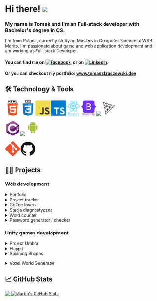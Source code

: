 [1]: https://www.facebook.com/tomek.kraszewski.7
[1.2]: https://imgur.com/OrrgK4k.png "facebook icon without padding"

[2]: https://www.linkedin.com/in/tomaszkraszewski/
[2.2]: https://imgur.com/TPRW1Z4.png "github icon without padding"

# Hi there! <img src="https://raw.githubusercontent.com/MartinHeinz/MartinHeinz/master/wave.gif" width="30px">

### My name is Tomek and I'm an Full-stack developer with Bachelor's degree in CS. 
I'm from Poland, currently studying Masters in Computer Science at WSB Merito. I'm passionate about game and web application development and am working as Full-stack Developer.

#### You can find me on [![Facebook][1.2]][1], or on [![LinkedIn][2.2]][2].

#### Or you can checkout my portfolio: www.tomaszkraszewski.dev

## :hammer_and_wrench: Technology & Tools


<img src="https://raw.githubusercontent.com/devicons/devicon/master/icons/html5/html5-original-wordmark.svg" width="50"><img src="https://raw.githubusercontent.com/devicons/devicon/master/icons/css3/css3-original-wordmark.svg" width="50"><img src="https://raw.githubusercontent.com/devicons/devicon/master/icons/javascript/javascript-original.svg" width="50"><img src="https://github.com/devicons/devicon/blob/master/icons/typescript/typescript-original.svg" width="50"><img src="https://raw.githubusercontent.com/devicons/devicon/master/icons/react/react-original-wordmark.svg" width="50"><img src="https://raw.githubusercontent.com/devicons/devicon/master/icons/bootstrap/bootstrap-plain-wordmark.svg" width="50"><img src="https://miro.medium.com/max/480/1*Iohnw2aOQ5EBghVoqKA7VA.png" width="50"><img src="https://github.com/devicons/devicon/blob/master/icons/threejs/threejs-original.svg" width="50">


<img src="https://raw.githubusercontent.com/devicons/devicon/master/icons/csharp/csharp-original.svg" width="50"><img src="https://www.vectorlogo.zone/logos/unity3d/unity3d-icon.svg" width="50"><img src="https://raw.githubusercontent.com/devicons/devicon/master/icons/android/android-original-wordmark.svg" width="50">

<img src="https://raw.githubusercontent.com/devicons/devicon/1119b9f84c0290e0f0b38982099a2bd027a48bf1/icons/git/git-original.svg" width="50"><img src="https://raw.githubusercontent.com/devicons/devicon/1119b9f84c0290e0f0b38982099a2bd027a48bf1/icons/github/github-original.svg" width="50">

## :man_technologist: Projects

### Web development

<details>
<summary>Portfolio</summary>
<br> It was created using HTML, CSS, React, Typescript, Styled Components, and Three.js. The homepage and contact page were created using HTML Canvas. The 3D object is rendered using Three.js library. Part of the animation was done using pure CSS and part using Framer-motion library. E-mail contact is realized through EmailJS API. <br><br>
  
<b>Technology:</b><br><br>
<img src="https://raw.githubusercontent.com/devicons/devicon/master/icons/html5/html5-original-wordmark.svg" width="50"><img src="https://raw.githubusercontent.com/devicons/devicon/master/icons/css3/css3-original-wordmark.svg" width="50"><img src="https://raw.githubusercontent.com/devicons/devicon/1119b9f84c0290e0f0b38982099a2bd027a48bf1/icons/typescript/typescript-original.svg" width="50"><img src="https://raw.githubusercontent.com/devicons/devicon/master/icons/react/react-original-wordmark.svg" width="50"><img src="https://miro.medium.com/max/480/1*Iohnw2aOQ5EBghVoqKA7VA.png" width="50"><img src="https://raw.githubusercontent.com/devicons/devicon/1119b9f84c0290e0f0b38982099a2bd027a48bf1/icons/threejs/threejs-original-wordmark.svg" width="50">
<br>
  
<b>Links:</b><br><br>
[<img src="https://upload.wikimedia.org/wikipedia/commons/thumb/9/91/Octicons-mark-github.svg/2048px-Octicons-mark-github.svg.png" width="50">](https://github.com/Snakerrek/portfolio)
[<img src="https://freepikpsd.com/file/2019/10/live-icon-png-4.png" height="50">](https://tomaszkraszewski.dev/)

<b>Screenshots:</b><br>
  <a href="https://tomaszkraszewski.dev/"/><img src="https://i.imgur.com/VMi05uc.png" width="80.5%" height="auto"></a>
</details>

<details>
<summary>Project tracker</summary>
<br> A single-page application that helps you track the progress of your projects. It's written in React with the usage of HTML, CSS, Javascript, and Styled Components. It features adding multiple projects, and freely switching between them. Users can personalize every project by setting: Title, description, and background image. You can measure time spent on particular projects, as well as manage tasks that you have to perform. All data that is necessary is stored in local storage. <br><br>
  
<b>Technology:</b><br><br>
<img src="https://raw.githubusercontent.com/devicons/devicon/master/icons/html5/html5-original-wordmark.svg" width="50"><img src="https://raw.githubusercontent.com/devicons/devicon/master/icons/css3/css3-original-wordmark.svg" width="50"><img src="https://raw.githubusercontent.com/devicons/devicon/master/icons/javascript/javascript-original.svg" width="50"><img src="https://raw.githubusercontent.com/devicons/devicon/master/icons/react/react-original-wordmark.svg" width="50"><img src="https://miro.medium.com/max/480/1*Iohnw2aOQ5EBghVoqKA7VA.png" width="50">
<br>
  
<b>Links:</b><br><br>
[<img src="https://upload.wikimedia.org/wikipedia/commons/thumb/9/91/Octicons-mark-github.svg/2048px-Octicons-mark-github.svg.png" width="50">](https://github.com/Snakerrek/project-tracker)
[<img src="https://freepikpsd.com/file/2019/10/live-icon-png-4.png" height="50">](https://snakerrek.github.io/project-tracker/)

<b>Screenshots:</b><br>
  <a href="https://snakerrek.github.io/project-tracker/"/><img src="https://imgur.com/y9E2xmo.png" width="80.5%" height="auto"></a>
</details>

<details>
<summary>Coffee lovers</summary>
<br> A website that could be a landing page for a coffee brand. It is written with the usage of HTML, CSS, JS, and Bootstrap. It implements a mechanism that allows users to manage their brewing recipes on the page. All data is stored in local storage. <br><br>
  
<b>Technology:</b><br><br>
<img src="https://raw.githubusercontent.com/devicons/devicon/master/icons/html5/html5-original-wordmark.svg" width="50"><img src="https://raw.githubusercontent.com/devicons/devicon/master/icons/css3/css3-original-wordmark.svg" width="50"><img src="https://raw.githubusercontent.com/devicons/devicon/master/icons/javascript/javascript-original.svg" width="50"><img src="https://raw.githubusercontent.com/devicons/devicon/master/icons/bootstrap/bootstrap-plain-wordmark.svg" width="50"><img src="https://cdn.worldvectorlogo.com/logos/jquery-4.svg" width="50">
<br>
  
<b>Links:</b><br><br>
[<img src="https://upload.wikimedia.org/wikipedia/commons/thumb/9/91/Octicons-mark-github.svg/2048px-Octicons-mark-github.svg.png" width="50">](https://github.com/Snakerrek/coffee-website)
[<img src="https://freepikpsd.com/file/2019/10/live-icon-png-4.png" height="50">](https://snakerrek.github.io/coffee-website/)

<b>Screenshots:</b><br>
  <a href="https://snakerrek.github.io/coffee-website"/><img src="https://imgur.com/UefHtGe.png" width="80.5%" height="auto"></a>
</details>

<details>
<summary>Stacja diagnostyczna</summary>
<br> A commercial website for vehicle inspection station. The purpose of this site was to present the station, its employees, and the services it offers. It is written with the usage of HTML, CSS, JS. <br><br>
  
<b>Technology:</b><br><br>
<img src="https://raw.githubusercontent.com/devicons/devicon/master/icons/html5/html5-original-wordmark.svg" width="50"><img src="https://raw.githubusercontent.com/devicons/devicon/master/icons/css3/css3-original-wordmark.svg" width="50"><img src="https://raw.githubusercontent.com/devicons/devicon/master/icons/javascript/javascript-original.svg" width="50">
<br>
  
<b>Links:</b><br><br>
[<img src="https://upload.wikimedia.org/wikipedia/commons/thumb/9/91/Octicons-mark-github.svg/2048px-Octicons-mark-github.svg.png" width="50">](https://github.com/Snakerrek/stacja-diagnostyczna)
[<img src="https://freepikpsd.com/file/2019/10/live-icon-png-4.png" height="50">](http://www.stacja.zsnr1-klobuck.edu.pl/)

<b>Screenshots:</b><br>
  <a href="http://www.stacja.zsnr1-klobuck.edu.pl/"><img src="https://imgur.com/gxObmqe.png" width="80.5%" height="auto"></a>
</details>

<details>
<summary>Word counter</summary>
<br> This application allows the user to write or paste in the text, then it is going to break down the given text into characters, words, sentences, and paragraphs. It also gives the approximate time that it will take to read the text with average reading speed. Application is written with the usage of HTML, CSS and Javascript. <br><br>
  
<b>Technology:</b><br><br>
<img src="https://raw.githubusercontent.com/devicons/devicon/master/icons/html5/html5-original-wordmark.svg" width="50"><img src="https://raw.githubusercontent.com/devicons/devicon/master/icons/css3/css3-original-wordmark.svg" width="50"><img src="https://raw.githubusercontent.com/devicons/devicon/master/icons/javascript/javascript-original.svg" width="50">
<br>
  
<b>Links:</b><br><br>
[<img src="https://upload.wikimedia.org/wikipedia/commons/thumb/9/91/Octicons-mark-github.svg/2048px-Octicons-mark-github.svg.png" width="50">](https://github.com/Snakerrek/Word-Counter)
[<img src="https://freepikpsd.com/file/2019/10/live-icon-png-4.png" height="50">](https://snakerrek.github.io/Word-Counter/)

<b>Screenshots:</b><br>
<a href="https://snakerrek.github.io/Word-Counter/"><img src="https://imgur.com/jS42QYl.png" width="80.5%" height="auto"></a>
<a href="https://snakerrek.github.io/Word-Counter/"><img src="https://imgur.com/qAE1RxK.png" width="50%"></a>
</details>

<details>
<summary>Password generator / checker</summary>
<br> This application offers two functionalities. The first is to generate a password taking into account your preferences such as the number of characters, the presence of capital letters, numbers, and symbols. The second is to check the strength of the password, it evaluates the password on a scale from 0 to 5 based on the content of the password (capital letters, symbols, length, numbers). It also calculates the approximate time needed to break the password using the brute-force method. <br><br>
  
<b>Technology:</b><br><br>
<img src="https://raw.githubusercontent.com/devicons/devicon/master/icons/html5/html5-original-wordmark.svg" width="50"><img src="https://raw.githubusercontent.com/devicons/devicon/master/icons/css3/css3-original-wordmark.svg" width="50"><img src="https://raw.githubusercontent.com/devicons/devicon/master/icons/javascript/javascript-original.svg" width="50">
<br>
  
<b>Links:</b><br><br>
[<img src="https://upload.wikimedia.org/wikipedia/commons/thumb/9/91/Octicons-mark-github.svg/2048px-Octicons-mark-github.svg.png" width="50">](https://github.com/Snakerrek/password-generator)
[<img src="https://freepikpsd.com/file/2019/10/live-icon-png-4.png" height="50">](https://snakerrek.github.io/password-generator/)

<b>Screenshots:</b><br>
  <a href="https://snakerrek.github.io/password-generator/"><img src="https://imgur.com/bMjH2rv.png" width="80.5%" height="auto"></a>
  <a href="https://snakerrek.github.io/password-generator/"><img src="https://imgur.com/s64wh6y.png" width="40%" height="500px"></a>
  <a href="https://snakerrek.github.io/password-generator/"><img src="https://imgur.com/ioGBO9Y.png" width="40%" height="500px"></a>
</details>

### Unity games development

<details>
<summary>Project Umbra</summary>
<br>2D space shooter with random world generation, enemies and more.<br>
  
<b>Features:</b>
  - randomly generated worldspace (chunk system),
  - player able to shoot and destroy enemy and collecting loot from them,
  - enemy following and shooting player,
  - spawn systems that randomly spawn enemies and space obstacles,
  - superskills,
  - save/load system with binary files,
  - health, currency systems.
 <br>
<b>Technology:</b><br>
<img src="https://raw.githubusercontent.com/devicons/devicon/master/icons/csharp/csharp-original.svg" width="50">
<img src="https://www.vectorlogo.zone/logos/unity3d/unity3d-icon.svg" width="50">
<br>
  
<b>Links:</b><br>
[<img src="https://upload.wikimedia.org/wikipedia/commons/thumb/9/91/Octicons-mark-github.svg/2048px-Octicons-mark-github.svg.png" width="50">](https://github.com/Snakerrek/Project-Umbra)
  
<b>Screenshots:</b><br>
<img src="https://user-images.githubusercontent.com/42809435/107556048-37e82200-6bd8-11eb-9779-3331790bce38.png" width="40%" height="auto">
<img src="https://user-images.githubusercontent.com/42809435/107556200-649c3980-6bd8-11eb-9d0a-24029e1ef4e1.png" width="40%" height="auto">
<img src="https://user-images.githubusercontent.com/42809435/107556267-7e3d8100-6bd8-11eb-8c17-6e9f4aa7db88.png" width="40%" height="auto">
<img src="https://user-images.githubusercontent.com/42809435/107556406-ad53f280-6bd8-11eb-9f37-f0cd3a3c32d4.png" width="40%" height="auto">
<img src="https://user-images.githubusercontent.com/42809435/107556011-2d2d8d00-6bd8-11eb-80bf-197724dcb6b9.png" width="80.5%" height="auto">
</details>

<details>
<summary>Flappit</summary>
<br> An android game made in C# on Unity engine, a simple arcade game based on the original Flappy Bird. It has the highest score system implemented and a progression system, 3 different levels that are unlocked during the game. It is released on Google Play store <br><br>
  
<b>Technology:</b><br>
<img src="https://raw.githubusercontent.com/devicons/devicon/master/icons/csharp/csharp-original.svg" width="50">
<img src="https://www.vectorlogo.zone/logos/unity3d/unity3d-icon.svg" width="50">
<br>
  
<b>Links:</b><br>
[<img src="https://upload.wikimedia.org/wikipedia/commons/thumb/9/91/Octicons-mark-github.svg/2048px-Octicons-mark-github.svg.png" width="50">](https://github.com/Snakerrek/Flappit-Android)
[<img src="https://upload.wikimedia.org/wikipedia/commons/thumb/7/78/Google_Play_Store_badge_EN.svg/1024px-Google_Play_Store_badge_EN.svg.png" width="130">](https://play.google.com/store/apps/details?id=com.Snakerrek.Flappit&gl=PL)
<br><br><b>Screenshots:</b><br>
<img src="https://play-lh.googleusercontent.com/nchWgF2d0lSUotQyM7uYh9uOx0d-gjN9DGOpzez33746jY57OLN8_K7TWP65pysAvzo=w1920-h937-rw" width="20%" height="auto">
<img src="https://play-lh.googleusercontent.com/kmRyAgdk7R9kmTqKnVS272_lSiCi1jGSVkrfzfaOowq-roOH0cMJG37vEFfU_6TgOg=w1920-h937-rw" width="20%" height="auto">
<img src="https://play-lh.googleusercontent.com/gNQ7Vbx6pypiE0qyVJU2dH0wmZ5tbcuCiQkpFvMFDRHVWMEpZU2fVl8sv2CXehdV1Q=w1920-h937-rw" width="20%" height="auto">
<img src="https://play-lh.googleusercontent.com/mrqDrevO-ukLu-Csxy1azk6oasQiGyt-4qPAC3ErZy3GemFGIq9C3ZAu_E-6KudMZg=w1920-h937-rw" width="20%" height="auto">
</details>

<details>
<summary>Spinning Shapes</summary>
<br>An android game made in C# on Unity engine, a simple clone of Super Hexagon. It has the highest score system implemented. It is released on Google Play store. <br><br>
  
<b>Technology:</b><br>
<img src="https://raw.githubusercontent.com/devicons/devicon/master/icons/csharp/csharp-original.svg" width="50">
<img src="https://www.vectorlogo.zone/logos/unity3d/unity3d-icon.svg" width="50">
<br>
  
<b>Links:</b><br>
[<img src="https://upload.wikimedia.org/wikipedia/commons/thumb/9/91/Octicons-mark-github.svg/2048px-Octicons-mark-github.svg.png" width="50">](https://github.com/Snakerrek/Spinning-Shapes)
[<img src="https://upload.wikimedia.org/wikipedia/commons/thumb/7/78/Google_Play_Store_badge_EN.svg/1024px-Google_Play_Store_badge_EN.svg.png" width="130">](https://play.google.com/store/apps/details?id=com.Snakerrek.SpinningShapes)
<br><br><b>Screens:</b><br>
<img src="https://play-lh.googleusercontent.com/bYnNBuajg4v1q1RDPtL9WOOtQb2KBzZqu_0RC8dVE__d_sdyia6z16zHWz00WQy9nJM=w1920-h937-rw" width="20%" height="auto">
<img src="https://play-lh.googleusercontent.com/QJRqGMTcVB8C9slRw9IYyqstIYpqNkbDY-Ptfx4Yu8WgKLQ1-NNfR3Ile5GmCETxyw=w1920-h937-rw" width="20%" height="auto"></details>


<details>
<summary>Voxel World Generator</summary>
  
<br>Unity application that generates random voxel worlds (built with cube blocks). <br>
  
<b>Features:</b>
  - Random world generation with variety of blocks based on properties in code,
  - Water tanks (lakes, rivers),
  - Terrain variety: mountains, desert, default land,
  - Random caves that does not break the surface
 <br>
<b>Technology:</b><br>
<img src="https://raw.githubusercontent.com/devicons/devicon/master/icons/csharp/csharp-original.svg" width="50">
<img src="https://www.vectorlogo.zone/logos/unity3d/unity3d-icon.svg" width="50">
<br>
  
<b>Links:</b><br>
[<img src="https://upload.wikimedia.org/wikipedia/commons/thumb/9/91/Octicons-mark-github.svg/2048px-Octicons-mark-github.svg.png" width="50">](https://github.com/Snakerrek/Voxel-World-Generator)
  
<b>Screenshots:</b><br>
<img src="https://user-images.githubusercontent.com/42809435/107558614-484dcc00-6bdb-11eb-9c1b-02d89aab42b1.png" width="40%" height="auto">
<img src="https://user-images.githubusercontent.com/42809435/107559381-4f290e80-6bdc-11eb-88f2-aa3875bca1d8.png" width="40%" height="auto">
<img src="https://user-images.githubusercontent.com/42809435/107558791-8519c300-6bdb-11eb-91fe-53877c51ef8b.png" width="40%" height="auto">
<img src="https://user-images.githubusercontent.com/42809435/107558795-85b25980-6bdb-11eb-92f9-fd0628c0d605.png" width="40%" height="auto">
<img src="https://user-images.githubusercontent.com/42809435/107558977-bdb99c80-6bdb-11eb-8645-619ff3d9d6f7.png" width="80.5%" height="auto">
</details>

## :chart_with_upwards_trend: GitHub Stats

<a href="https://github.com/Snakerrek/Snakerrek">
  <img align="center" src="https://github-readme-stats.vercel.app/api/top-langs/?username=Snakerrek&hide=,tex&title_color=ffffff&text_color=c9cacc&icon_color=2bbc8a&bg_color=1d1f21&langs_count=3" />
</a>
<a href="https://github.com/Snakerrek/Snakerrek">
  <img align="center" src="https://github-readme-stats.vercel.app/api?username=Snakerrek&show_icons=true&line_height=27&count_private=true&title_color=ffffff&text_color=c9cacc&icon_color=2bbc8a&bg_color=1d1f21" alt="Martin's GitHub Stats" />
</a>
